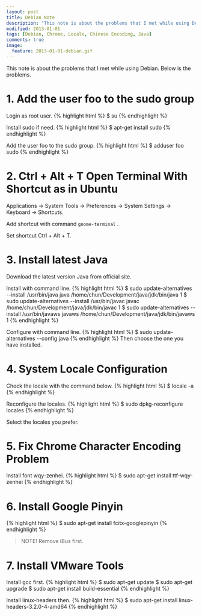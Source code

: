 ```yaml
---
layout: post
title: Debian Note
description: "This note is about the problems that I met while using Debian. Below is the problems."
modified: 2013-01-01
tags: [Debian, Chrome, Locale, Chinese Encoding, Java]
comments: true
image:
  feature: 2013-01-01-debian.gif
---
```


This note is about the problems that I met while using Debian. Below is the problems.

# 1. Add the user foo to the sudo group

Login as root user.
{% highlight html %}
$ su
{% endhighlight %}


Install sudo if need.
{% highlight html %}
$ apt-get install sudo
{% endhighlight %}

Add the user foo to the sudo group.
{% highlight html %}
$ adduser foo sudo
{% endhighlight %}

# 2. Ctrl + Alt + T Open Terminal With Shortcut as in Ubuntu

Applications -> System Tools -> Preferences -> System Settings -> Keyboard -> Shortcuts.

Add shortcut with command 
    ```
    gnome-terminal
    ```
.

Set shortcut Ctrl + Alt + T.


# 3. Install latest Java

Download the latest version Java from official site.

Install with command line.
{% highlight html %}
$ sudo update-alternatives --install /usr/bin/java java /home/chun/Development/java/jdk/bin/java 1
$ sudo update-alternatives --install /usr/bin/javac javac /home/chun/Development/java/jdk/bin/javac 1
$ sudo update-alternatives --install /usr/bin/javaws javaws /home/chun/Development/java/jdk/bin/javaws 1
{% endhighlight %}

Configure with command line.
{% highlight html %}
$ sudo update-alternatives --config java
{% endhighlight %}
Then choose the one you have installed.

# 4. System Locale Configuration

Check the locale with the command below.
{% highlight html %}
$ locale -a
{% endhighlight %}

Reconfigure the locales.
{% highlight html %}
$ sudo dpkg-reconfigure locales
{% endhighlight %}

Select the locales you prefer.

# 5. Fix Chrome Character Encoding Problem

Install font wqy-zenhei.
{% highlight html %}
$ sudo apt-get install ttf-wqy-zenhei
{% endhighlight %}

# 6. Install Google Pinyin

{% highlight html %}
$ sudo apt-get install fcitx-googlepinyin
{% endhighlight %}

> NOTE! Remove iBus first.


# 7. Install VMware Tools

Install gcc first.
{% highlight html %}
$ sudo apt-get update
$ sudo apt-get upgrade
$ sudo apt-get install build-essential
{% endhighlight %}

Install  linux-headers then.
{% highlight html %}
$ sudo apt-get install linux-headers-3.2.0-4-amd64
{% endhighlight %}